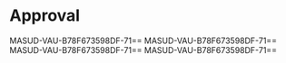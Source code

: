 # Approval 
MASUD-VAU-B78F673598DF-71==
MASUD-VAU-B78F673598DF-71==
MASUD-VAU-B78F673598DF-71==
MASUD-VAU-B78F673598DF-71==
